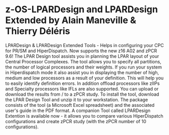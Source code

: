 # z-OS-LPARDesign and LPARDesign Extended by Alain Maneville & Thierry Déléris
LPARDesign & LPARDesign Extended Tools - Helps in configuring your CPC for PR/SM and HiperDispatch. Now supports the new z16 A02 and zPCR 9.6!
The LPAR Design tool assists you in planning the LPAR layout of your Central Processor Complexes. The tool allows you
to specify all partitions, the number of logical processors and their weights. If you run your system in Hiperdispatch mode it
also assist you in displaying the number of high, medium and low processors as a result of your definition. This will help
you to easily identify definition errors. In addition offload processors like zIIPs and Specialty processors like IFLs are also supported.
You can upload or download the results from / to a zPCR study. To install the tool, download the LPAR Design Tool and
unzip it to your workstation. The package consists of the tool (a Microsoft Excel spreadsheet) and the associated user's
guide in the PDF format. A companion Tool called LPARDesign Extention is available now - it allows you to compare various HiperDispatch configurations and create zPCR study (with the zPCR number of 10 configurations).
